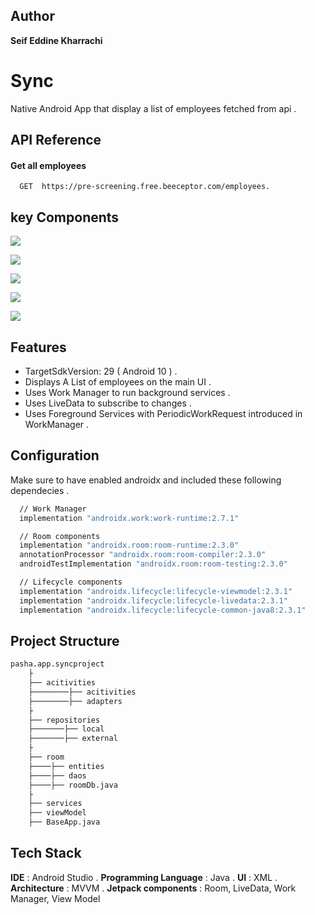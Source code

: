 ## Author

**Seif Eddine Kharrachi**

# Sync

Native Android App that display a list of employees fetched from api .

## API Reference

#### Get all employees

```http
  GET  https://pre-screening.free.beeceptor.com/employees.
```

## key Components

[![](https://img.shields.io/badge/WORK_MANAGER-blue.svg)]()

[![](https://img.shields.io/badge/MVVM_ARCHITECTURE-orange.svg)]()

[![](https://img.shields.io/badge/ROOM-yellow.svg)]()

[![](https://img.shields.io/badge/Live_Data-purple.svg)]()

[![](https://img.shields.io/badge/Retrofit-green.svg)]()

## Features

-  TargetSdkVersion: 29 ( Android 10 ) .
-  Displays A List of employees on the main UI .
-  Uses Work Manager to run background services .
-  Uses LiveData to subscribe to changes .
-  Uses Foreground Services with PeriodicWorkRequest introduced in WorkManager .

## Configuration

Make sure to have enabled androidx and included these following dependecies .

```bash
  // Work Manager
  implementation "androidx.work:work-runtime:2.7.1"

  // Room components
  implementation "androidx.room:room-runtime:2.3.0"
  annotationProcessor "androidx.room:room-compiler:2.3.0"
  androidTestImplementation "androidx.room:room-testing:2.3.0"

  // Lifecycle components
  implementation "androidx.lifecycle:lifecycle-viewmodel:2.3.1"
  implementation "androidx.lifecycle:lifecycle-livedata:2.3.1"
  implementation "androidx.lifecycle:lifecycle-common-java8:2.3.1"
```

## Project Structure

```bash
pasha.app.syncproject
    ├
    ├── acitivities
    ├────────├── acitivities
    ├────────├── adapters
    ├
    ├── repositories
    ├───────├── local
    ├───────├── external
    ├
    ├── room
    ├────├── entities
    ├────├── daos
    ├────├── roomDb.java
    ├
    ├── services
    ├── viewModel
    ├── BaseApp.java

```

## Tech Stack

**IDE** : Android Studio .
**Programming Language** : Java .
**UI** : XML .
**Architecture** : MVVM .
**Jetpack components** : Room, LiveData, Work Manager, View Model

